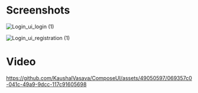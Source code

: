 

# Screenshots
![Login_ui_login (1)](https://github.com/KaushalVasava/ComposeUI/assets/49050597/8f1930a6-67d8-4caa-bbe8-1f5f5ee80f1c)

![Login_ui_registration (1)](https://github.com/KaushalVasava/ComposeUI/assets/49050597/5c068141-b828-4b39-9042-e084cb7c278b)

# Video


https://github.com/KaushalVasava/ComposeUI/assets/49050597/069357c0-041c-49a9-9dcc-117c91605698

